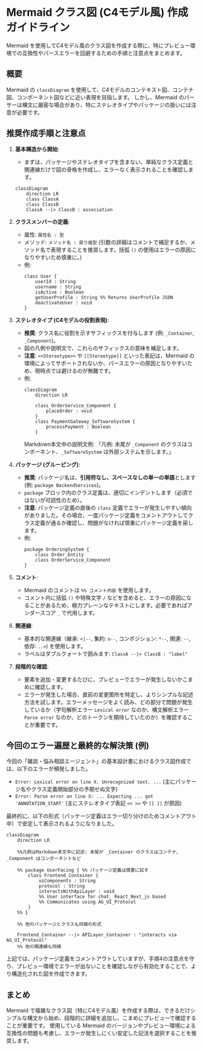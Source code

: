 # Mermaid クラス図 (C4モデル風) 作成ガイドライン

Mermaid を使用してC4モデル風のクラス図を作成する際に、特にプレビュー環境での互換性やパースエラーを回避するための手順と注意点をまとめます。

## 概要

Mermaid の `classDiagram` を使用して、C4モデルのコンテキスト図、コンテナ図、コンポーネント図などに近い表現を目指します。
しかし、Mermaid のパーサーは構文に厳密な場合があり、特にステレオタイプやパッケージの扱いには注意が必要です。

## 推奨作成手順と注意点

1.  **基本構造から開始**:
    *   まずは、パッケージやステレオタイプを含まない、単純なクラス定義と関連線だけで図の骨格を作成し、エラーなく表示されることを確認します。
    ```mermaid
    classDiagram
        direction LR
        class ClassA
        class ClassB
        ClassA --|> ClassB : association
    ```

2.  **クラスメンバーの定義**:
    *   属性: `属性名 : 型`
    *   メソッド: `メソッド名 : 戻り値型` (引数の詳細はコメントで補足するか、メソッド名で表現することを推奨します。括弧 `()` の使用はエラーの原因になりやすいため慎重に。)
    *   例:
        ```mermaid
        class User {
            userId : String
            username : String
            isActive : Boolean
            getUserProfile : String %% Returns UserProfile JSON
            deactivateUser : void
        }
        ```

3.  **ステレオタイプ (C4モデルの役割表現)**:
    *   **推奨**: クラス名に役割を示すサフィックスを付与します (例: `_Container`, `_Component`)。
    *   図の凡例や説明文で、これらのサフィックスの意味を補足します。
    *   **注意**: `<<Stereotype>>` や `[[Stereotype]]` といった表記は、Mermaid の環境によってサポートされないか、パースエラーの原因となりやすいため、現時点では避けるのが無難です。
    *   例:
        ```mermaid
        classDiagram
            direction LR

            class OrderService_Component {
                placeOrder : void
            }
            class PaymentGateway_SoftwareSystem {
                processPayment : Boolean
            }
        ```
        Markdown本文中の説明文例: 「凡例: 末尾が `_Component` のクラスはコンポーネント、`_SoftwareSystem` は外部システムを示します。」

4.  **パッケージ (グルーピング)**:
    *   **推奨**: パッケージ名は、**引用符なし、スペースなしの単一の単語**とします (例: `package BackendServices`)。
    *   `package` ブロック内のクラス定義は、適切にインデントします（必須ではないが可読性のため）。
    *   **注意**: パッケージ定義の直後の `class` 定義でエラーが発生しやすい傾向がありました。その場合、一度パッケージ定義をコメントアウトしてクラス定義が通るか確認し、問題がなければ慎重にパッケージ定義を戻します。
    *   例:
        ```mermaid
        package OrderingSystem {
            class Order_Entity
            class OrderService_Component
        }
        ```

5.  **コメント**:
    *   Mermaid のコメントは `%% コメント内容` を使用します。
    *   コメント内に括弧 `()` や特殊文字 `/` などを含めると、エラーの原因になることがあるため、極力プレーンなテキストにします。必要であればアンダースコア `_` で代用します。

6.  **関連線**:
    *   基本的な関連線（継承: `<|--`, 集約: `o--`, コンポジション: `*--`, 関連: `--`, 依存: `..>`) を使用します。
    *   ラベルはダブルクォートで囲みます: `ClassA --|> ClassB : "label"`

7.  **段階的な確認**:
    *   要素を追加・変更するたびに、プレビューでエラーが発生しないかこまめに確認します。
    *   エラーが発生した場合、直前の変更箇所を特定し、よりシンプルな記述方法を試します。エラーメッセージをよく読み、どの部分で問題が発生しているか（字句解析エラー `Lexical error` なのか、構文解析エラー `Parse error` なのか、どのトークンを期待していたのか）を確認することが重要です。

## 今回のエラー遍歴と最終的な解決策 (例)

今回の「雑談・悩み相談エージェント」の基本設計書におけるクラス図作成では、以下のエラーが頻発しました。

*   `Error: Lexical error on line X. Unrecognized text. ...` (主にパッケージ名やクラス定義開始部分の予期せぬ文字)
*   `Error: Parse error on line X: ... Expecting ... got 'ANNOTATION_START'` (主にステレオタイプ表記 `<< >>` や `[[ ]]` が原因)

最終的に、以下の形式（パッケージ定義はエラー切り分けのためコメントアウト中）で安定して表示されるようになりました。

```mermaid
classDiagram
    direction LR

    %%凡例はMarkdown本文中に記述: 末尾が _Container のクラスはコンテナ、_Component はコンポーネントなど

    %% package UserFacing { %% パッケージ定義は慎重に試す
        class Frontend_Container {
            uiComponents : String
            protocol : String
            interactsWithApiLayer : void
            %% User interface for chat_ React_Next_js based
            %% Communicates using AG_UI_Protocol
        }
    %% }

    %% 他のパッケージとクラスも同様の形式

    Frontend_Container --|> APILayer_Container : "interacts via AG_UI_Protocol"
    %% 他の関連線も同様
```
上記では、パッケージ定義をコメントアウトしていますが、手順4の注意点を守り、プレビュー環境でエラーが出ないことを確認しながら有効化することで、より構造化された図を作成できます。

## まとめ

Mermaid で複雑なクラス図（特にC4モデル風）を作成する際は、できるだけシンプルな構文から始め、段階的に詳細を追加し、こまめにプレビューで確認することが重要です。
使用している Mermaid のバージョンやプレビュー環境による互換性の問題も考慮し、エラーが発生しにくい安定した記法を選択することを推奨します。 